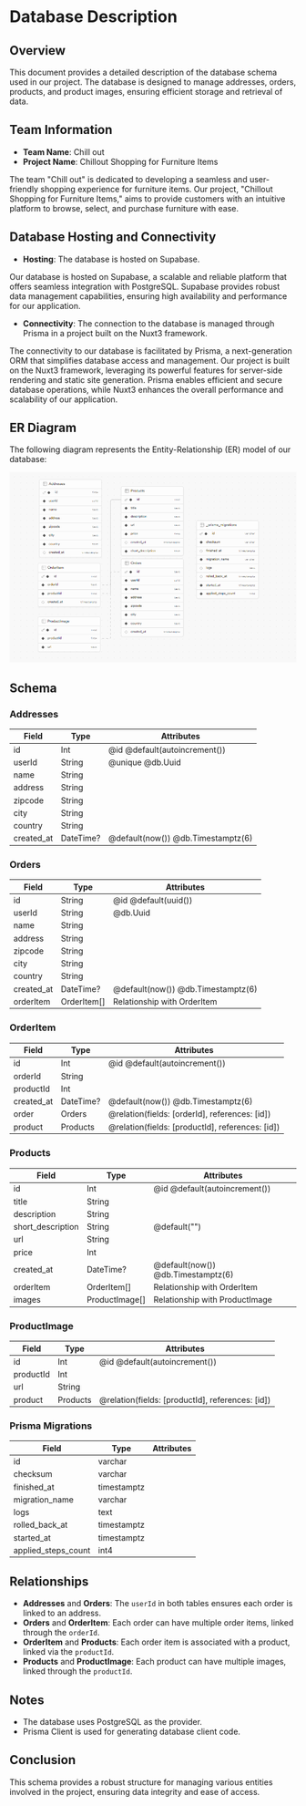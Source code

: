 # Database Description

## Overview

This document provides a detailed description of the database schema used in our project. The database is designed to manage addresses, orders, products, and product images, ensuring efficient storage and retrieval of data.

## Team Information

- **Team Name**: Chill out
- **Project Name**: Chillout Shopping for Furniture Items

The team "Chill out" is dedicated to developing a seamless and user-friendly shopping experience for furniture items. Our project, "Chillout Shopping for Furniture Items," aims to provide customers with an intuitive platform to browse, select, and purchase furniture with ease.

## Database Hosting and Connectivity

- **Hosting**: The database is hosted on Supabase.

Our database is hosted on Supabase, a scalable and reliable platform that offers seamless integration with PostgreSQL. Supabase provides robust data management capabilities, ensuring high availability and performance for our application.

- **Connectivity**: The connection to the database is managed through Prisma in a project built on the Nuxt3 framework.

The connectivity to our database is facilitated by Prisma, a next-generation ORM that simplifies database access and management. Our project is built on the Nuxt3 framework, leveraging its powerful features for server-side rendering and static site generation. Prisma enables efficient and secure database operations, while Nuxt3 enhances the overall performance and scalability of our application.

## ER Diagram

The following diagram represents the Entity-Relationship (ER) model of our database:

![ER Diagram](/Database_Description/ER_Diagram.png)

## Schema

### Addresses

| Field      | Type      | Attributes                         |
| ---------- | --------- | ---------------------------------- |
| id         | Int       | @id @default(autoincrement())      |
| userId     | String    | @unique @db.Uuid                   |
| name       | String    |                                    |
| address    | String    |                                    |
| zipcode    | String    |                                    |
| city       | String    |                                    |
| country    | String    |                                    |
| created_at | DateTime? | @default(now()) @db.Timestamptz(6) |

### Orders

| Field      | Type        | Attributes                         |
| ---------- | ----------- | ---------------------------------- |
| id         | String      | @id @default(uuid())               |
| userId     | String      | @db.Uuid                           |
| name       | String      |                                    |
| address    | String      |                                    |
| zipcode    | String      |                                    |
| city       | String      |                                    |
| country    | String      |                                    |
| created_at | DateTime?   | @default(now()) @db.Timestamptz(6) |
| orderItem  | OrderItem[] | Relationship with OrderItem        |

### OrderItem

| Field      | Type      | Attributes                                       |
| ---------- | --------- | ------------------------------------------------ |
| id         | Int       | @id @default(autoincrement())                    |
| orderId    | String    |                                                  |
| productId  | Int       |                                                  |
| created_at | DateTime? | @default(now()) @db.Timestamptz(6)               |
| order      | Orders    | @relation(fields: [orderId], references: [id])   |
| product    | Products  | @relation(fields: [productId], references: [id]) |

### Products

| Field             | Type           | Attributes                         |
| ----------------- | -------------- | ---------------------------------- |
| id                | Int            | @id @default(autoincrement())      |
| title             | String         |                                    |
| description       | String         |                                    |
| short_description | String         | @default("")                       |
| url               | String         |                                    |
| price             | Int            |                                    |
| created_at        | DateTime?      | @default(now()) @db.Timestamptz(6) |
| orderItem         | OrderItem[]    | Relationship with OrderItem        |
| images            | ProductImage[] | Relationship with ProductImage     |

### ProductImage

| Field     | Type     | Attributes                                       |
| --------- | -------- | ------------------------------------------------ |
| id        | Int      | @id @default(autoincrement())                    |
| productId | Int      |                                                  |
| url       | String   |                                                  |
| product   | Products | @relation(fields: [productId], references: [id]) |

### Prisma Migrations

| Field               | Type        | Attributes |
| ------------------- | ----------- | ---------- |
| id                  | varchar     |            |
| checksum            | varchar     |            |
| finished_at         | timestamptz |            |
| migration_name      | varchar     |            |
| logs                | text        |            |
| rolled_back_at      | timestamptz |            |
| started_at          | timestamptz |            |
| applied_steps_count | int4        |            |

## Relationships

- **Addresses** and **Orders**: The `userId` in both tables ensures each order is linked to an address.
- **Orders** and **OrderItem**: Each order can have multiple order items, linked through the `orderId`.
- **OrderItem** and **Products**: Each order item is associated with a product, linked via the `productId`.
- **Products** and **ProductImage**: Each product can have multiple images, linked through the `productId`.

## Notes

- The database uses PostgreSQL as the provider.
- Prisma Client is used for generating database client code.

## Conclusion

This schema provides a robust structure for managing various entities involved in the project, ensuring data integrity and ease of access.
